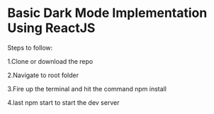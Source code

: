 # Basic Dark Mode Implementation Using ReactJS
Steps to follow:

1.Clone or download the repo

2.Navigate to root folder 

3.Fire up the terminal and hit the command npm install

4.last npm start to start the dev server
